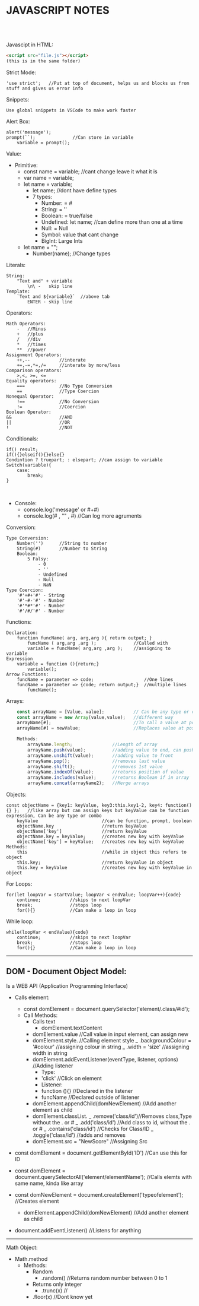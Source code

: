 <h1><b>JAVASCRIPT NOTES</b></h1>

<br><br>

Javascipt in HTML:

```html
<script src="file.js"></script>
(this is in the same folder)
```

Strict Mode:

    'use strict';   //Put at top of document, helps us and blocks us from stuff and gives us error info

Snippets:

    Use global snippets in VSCode to make work faster

Alert Box:

    alert('message');
    prompt(``);              //Can store in variable
        variable = prompt();

Value:

- Primitive:
  - const name = variable; //cant change leave it what it is
  - var name = variable;
  - let name = variable;
    - let name; //dont have define types
    - 7 types:
      - Number: = #
      - String: = ''
      - Boolean: = true/false
      - Undefined: let name; //can define more than one at a time
      - Null: = Null
      - Symbol: value that cant change
      - BigInt: Large Ints
  - let name = "";
    - Number(name); //Change types

Literals:

    String:
        "Text and" + variable
            \n\ -   skip line
    Template:
        `Text and ${variable}`  //above tab
            ENTER - skip line

Operators:

    Math Operators:
        -   //Minus
        +   //plus
        /   //div
        *   //times
        **  //power
    Assignment Operators:
        ++,--           //interate
        +=,-=,*=,/=     //interate by more/less
    Comparison operators:
        >,<, >=, <=
    Equality operators:
        ===             //No Type Conversion
        ==              //Type Coercion
    Nonequal Operator:
        !==             //No Conversion
        !=              //Coercion
    Boolean Operator:
    &&                  //AND
    ||                  //OR
    !                   //NOT

Conditionals:

    if() result;
    if(){}elseif(){}else{}
    Condintion ? truepart; : elsepart; //can assign to variable
    Switch(variable){
        case:
            break;
    }

</br>

- Console:
  - console.log('message' or #+#)
  - console.log(# , "" , #) //Can log more agruments

Conversion:

    Type Conversion:
        Number('')      //String to number
        String(#)       //Number to String
        Boolean:
            5 Falsy:
                - 0
                - ''
                - Undefined
                - Null
                - NaN
    Type Coercion:
        '#'+#+'#' - String
        '#'-#-'#' - Number
        '#'*#*'#' - Number
        '#'/#/'#' - Number

Functions:

    Declaration:
        function funcName( arg, arg,arg ){ return output; }
            funcName ( arg,arg ,arg );              //Called with
            variable = funcName( arg,arg ,arg );    //assigning to variable
    Expression
        variable = function (){return;}
            variable();
    Arrow Functions:
        funcName = parameter => code;                   //One lines
        funcName = parameter => {code; return output;}  //multiple lines
            funcName();

Arrays:

```js
    const arrayName = [Value, value];           // Can be any type or combo: str, int, array
    const arrayName = new Array(value,value);   //different way
    arrayName[#];                               //To call a value at position
    arrayName[#] = newValue;                    //Replaces value at position

    Methods:
        arrayName.length;               //Length of array
        arrayName.push(value);          //adding value to end, can push multiple values
        arrayName.unshift(value);       //adding value to front
        arrayName.pop();                //removes last value
        arrayName.shift();              //removes 1st value
        arrayName.indexOf(value);       //returns position of value
        arrayName.includes(value);      //returns Boolean if in array
        arrayName.concat(arrayName2);   //Merge arrays
```

Objects:

    const objectName = {key1: keyValue, key3:this.key1-2, key4: function(){} };   //like array but can assign keys but keyValue can be function expression, Can be any type or combo
        keyValue                        //can be function, prompt, boolean
        objectName.key                  //return keyValue
        objectName['key']               //return keyValue
        objectName.key = keyValue;      //creates new key with keyValue
        objectName['key'] = keyValue;   //creates new key with keyValue
    Methods:
        this                            //while in object this refers to object
        this.key;                       //return keyValue in object
        this.key = keyValue             //creates new key with keyValue in object

For Loops:

    for(let loopVar = startValue; loopVar < endValue; loopVar++){code}
        continue;           //skips to next loopVar
        break;              //stops loop
        for(){}             //Can make a loop in loop

While loop:

    while(loopVar < endValue){code}
        continue;           //skips to next loopVar
        break;              //stops loop
        for(){}             //Can make a loop in loop

---

## DOM - Document Object Model:

Is a WEB API (Application Programming Interface)

- Calls element:
  - const domElement = document.querySelector('element/.class/#id');
  - Call Methods:
    - Calls text
      - domElement.textContent
    - domElement.value //Call value in input element, can assign new
    - domElement.style. //Calling element style
      _ .backgroundColour = '#colour' //assigning colour in string
      _ .width = 'size' //assigning width in string
    - domElement.addEventListener(eventType, listener, options) //Adding listener
      - Type:
      - 'click' //Click on element
      - Listener:
      - function (){} //Declared in the listener
      - funcName //Declared outside of listener
    - domElement.appendChild(domNewElement) //Add another element as child
    - domElement.classList.
      _ .remove('class/id')//Removes class,Type without the . or #
      _ .add('class/id') //Add class to id, without the . or #
      _ .contains('class/id') //Checks for Class/ID
      _ .toggle('class/id') //adds and removes
    - domElement.src = "NewScore" //Assigning Src
- const domElement = document.getElementById('ID') //Can use this for ID
- const domElement = document.querySelectorAll('element/elementName'); //Calls elemts with same name, kinda like array
- const domNewElement = document.createElement('typeofelement'); //Creates element

  - domElement.appendChild(domNewElement) //Add another element as child

- document.addEventListener() //Listens for anything

---

Math Object:

- Math.method
  - Methods:
    - Random
      - .random() //Returns random number between 0 to 1
    - Returns only integer
      - .trunc(x) //
    - .floor(x) //Dont know yet
